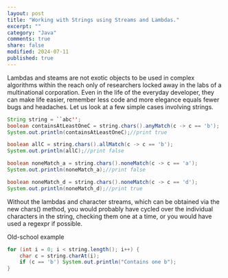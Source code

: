 ```yaml
---
layout: post
title: "Working with Strings using Streams and Lambdas."
excerpt: ""
category: "Java"
comments: true
share: false
modified: 2024-07-11
published: true
---
```


Lambdas and steams are not exotic objects to be used in complex algorithms within the reach only of researchers locked away in the labs of a multinational corporation.
Even in the life of the everyday developer, they can make life easier, remember less code and more elegance equals fewer bugs and headaches.
Let us look at a few simple cases involving strings.

```java
String string = ``abc'';
boolean containsAtLeastOneC = string.chars().anyMatch(c -> c == 'b');
System.out.println(containsAtLeastOneC);//print true

boolean allC = string.chars().allMatch(c -> c == 'b');
System.out.println(allC);//print false

boolean noneMatch_a = string.chars().noneMatch(c -> c == 'a');
System.out.println(noneMatch_a);//print false

boolean noneMatch_d = string.chars().noneMatch(c -> c == 'd');
System.out.println(noneMatch_d);//print true
```

Without the lambdas and character streams, which can be obtained via the new chars() method,
you would probably have cycled over the individual characters in the string, checking them one at a time,
or you would have used a regexpr if possible.

Old-school example 

```java
for (int i = 0; i < string.length(); i++) {
    char c = string.charAt(i);
    if (c == 'b') System.out.println("Contains one b");
}
```